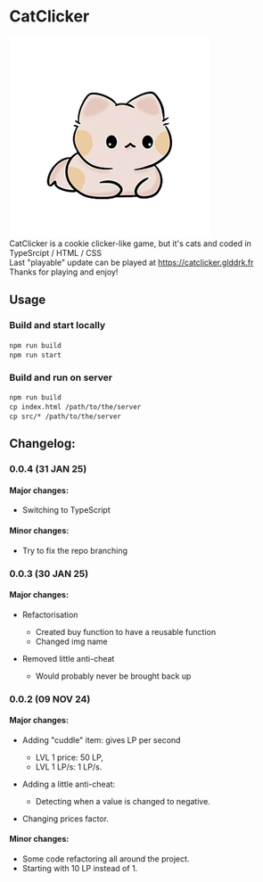 # CatClicker
<img src="assets/pastle_cat.png" alt="The cute cat you should click on!"> <br>
CatClicker is a cookie clicker-like game, but it's cats and coded in TypeSrcipt / HTML / CSS <br>
Last "playable" update can be played at https://catclicker.glddrk.fr <br>
Thanks for playing and enjoy!

## Usage
### Build and start locally
``` npm run build ``` <br>
``` npm run start ```
### Build and run on server
``` npm run build ``` <br>
``` cp index.html /path/to/the/server ``` <br>
``` cp src/* /path/to/the/server ```

## Changelog:

### 0.0.4 (31 JAN 25)
#### Major changes:
- Switching to TypeScript

#### Minor changes:
- Try to fix the repo branching

### 0.0.3 (30 JAN 25)
#### Major changes:
- Refactorisation
    - Created buy function to have a reusable function
    - Changed img name

- Removed little anti-cheat
    - Would probably never be brought back up

### 0.0.2 (09 NOV 24)
#### Major changes:
- Adding "cuddle" item: gives LP per second
    - LVL 1 price: 50 LP,
    - LVL 1 LP/s: 1 LP/s.

- Adding a little anti-cheat:
    - Detecting when a value is changed to negative.

- Changing prices factor.

#### Minor changes:
- Some code refactoring all around the project.
- Starting with 10 LP instead of 1.
